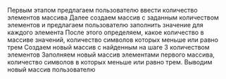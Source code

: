 Первым этапом предлагаем пользователю ввести количество элементов массива
Далее создаем массив с заданным количеством элементов и предлагаем пользователю заполнить значение для каждого элемента
После этого определяем, какое количество в массиве значений, количество символов которых меньше или равно трем
Создаем новый массив с найденным на шаге 3 количеством элементов
Заполняем новый массив элементами первого массива, количество символов в которых меньше или равно трем.
Выводим новый массив пользователю